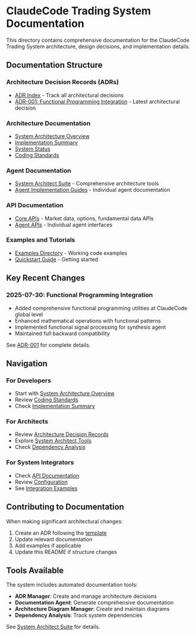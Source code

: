 # ClaudeCode Trading System Documentation

This directory contains comprehensive documentation for the ClaudeCode Trading System architecture, design decisions, and implementation details.

## Documentation Structure

### Architecture Decision Records (ADRs)
- [ADR Index](./adrs/README.md) - Track all architectural decisions
- [ADR-001: Functional Programming Integration](./adrs/ADR-001-functional-programming-integration.md) - Latest architectural decision

### Architecture Documentation
- [System Architecture Overview](../COMPLETE_SYSTEM_OVERVIEW.md)
- [Implementation Summary](../IMPLEMENTATION_SUMMARY.md)
- [System Status](../SYSTEM_STATUS.md)
- [Coding Standards](../CODING_STANDARDS.md)

### Agent Documentation
- [System Architect Suite](../agents/system_architect/README.md) - Comprehensive architecture tools
- [Agent Implementation Guides](../agents/) - Individual agent documentation

### API Documentation
- [Core APIs](../core/apis/) - Market data, options, fundamental data APIs
- [Agent APIs](../agents/) - Individual agent interfaces

### Examples and Tutorials
- [Examples Directory](../examples/) - Working code examples
- [Quickstart Guide](../scripts/quickstart.py) - Getting started

## Key Recent Changes

### 2025-07-30: Functional Programming Integration
- Added comprehensive functional programming utilities at ClaudeCode global level
- Enhanced mathematical operations with functional patterns
- Implemented functional signal processing for synthesis agent
- Maintained full backward compatibility

See [ADR-001](./adrs/ADR-001-functional-programming-integration.md) for complete details.

## Navigation

### For Developers
- Start with [System Architecture Overview](../COMPLETE_SYSTEM_OVERVIEW.md)
- Review [Coding Standards](../CODING_STANDARDS.md)
- Check [Implementation Summary](../IMPLEMENTATION_SUMMARY.md)

### For Architects
- Review [Architecture Decision Records](./adrs/README.md)
- Explore [System Architect Tools](../agents/system_architect/README.md)
- Check [Dependency Analysis](../agents/system_architect/dependency_analysis_agent.py)

### For System Integrators
- Check [API Documentation](../core/apis/)
- Review [Configuration](../config/)
- See [Integration Examples](../examples/)

## Contributing to Documentation

When making significant architectural changes:
1. Create an ADR following the [template](./adrs/README.md)
2. Update relevant documentation
3. Add examples if applicable
4. Update this README if structure changes

## Tools Available

The system includes automated documentation tools:
- **ADR Manager**: Create and manage architecture decisions
- **Documentation Agent**: Generate comprehensive documentation
- **Architecture Diagram Manager**: Create and maintain diagrams
- **Dependency Analysis**: Track system dependencies

See [System Architect Suite](../agents/system_architect/README.md) for details.